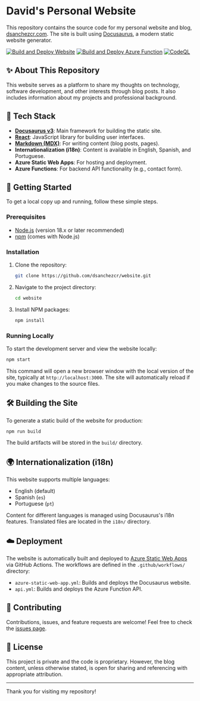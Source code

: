 # David's Personal Website

This repository contains the source code for my personal website and blog, [dsanchezcr.com](https://dsanchezcr.com). The site is built using [Docusaurus](https://docusaurus.io/), a modern static website generator.

[![Build and Deploy Website](https://github.com/dsanchezcr/website/actions/workflows/azure-static-web-app.yml/badge.svg)](https://github.com/dsanchezcr/website/actions/workflows/azure-static-web-app.yml)
[![Build and Deploy Azure Function](https://github.com/dsanchezcr/website/actions/workflows/api.yml/badge.svg)](https://github.com/dsanchezcr/website/actions/workflows/api.yml)
[![CodeQL](https://github.com/dsanchezcr/website/actions/workflows/codeql.yml/badge.svg)](https://github.com/dsanchezcr/website/actions/workflows/codeql.yml)

## ✨ About This Repository

This website serves as a platform to share my thoughts on technology, software development, and other interests through blog posts. It also includes information about my projects and professional background.

## 🚀 Tech Stack

*   **[Docusaurus v3](https://docusaurus.io/)**: Main framework for building the static site.
*   **[React](https://reactjs.org/)**: JavaScript library for building user interfaces.
*   **[Markdown (MDX)](https://mdxjs.com/)**: For writing content (blog posts, pages).
*   **Internationalization (i18n)**: Content is available in English, Spanish, and Portuguese.
*   **Azure Static Web Apps**: For hosting and deployment.
*   **Azure Functions**: For backend API functionality (e.g., contact form).

## 🏁 Getting Started

To get a local copy up and running, follow these simple steps.

### Prerequisites

*   [Node.js](https://nodejs.org/) (version 18.x or later recommended)
*   [npm](https://www.npmjs.com/) (comes with Node.js)

### Installation

1.  Clone the repository:
    ```sh
    git clone https://github.com/dsanchezcr/website.git
    ```
2.  Navigate to the project directory:
    ```sh
    cd website
    ```
3.  Install NPM packages:
    ```sh
    npm install
    ```

### Running Locally

To start the development server and view the website locally:

```sh
npm start
```

This command will open a new browser window with the local version of the site, typically at `http://localhost:3000`. The site will automatically reload if you make changes to the source files.

## 🛠️ Building the Site

To generate a static build of the website for production:

```sh
npm run build
```

The build artifacts will be stored in the `build/` directory.

## 🌍 Internationalization (i18n)

This website supports multiple languages:
*   English (default)
*   Spanish (`es`)
*   Portuguese (`pt`)

Content for different languages is managed using Docusaurus's i18n features. Translated files are located in the `i18n/` directory.

## ☁️ Deployment

The website is automatically built and deployed to [Azure Static Web Apps](https://azure.microsoft.com/services/app-service/static/) via GitHub Actions. The workflows are defined in the `.github/workflows/` directory:
*   `azure-static-web-app.yml`: Builds and deploys the Docusaurus website.
*   `api.yml`: Builds and deploys the Azure Function API.

## 🤝 Contributing

Contributions, issues, and feature requests are welcome! Feel free to check the [issues page](https://github.com/dsanchezcr/website/issues).

## 📝 License

This project is private and the code is proprietary. However, the blog content, unless otherwise stated, is open for sharing and referencing with appropriate attribution.

---

Thank you for visiting my repository!